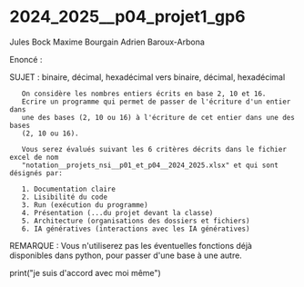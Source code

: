 # 2024_2025__p04_projet1_gp6
Jules Bock
Maxime Bourgain
Adrien Baroux-Arbona

Enoncé :

SUJET : binaire, décimal, hexadécimal vers binaire, décimal, hexadécimal

       On considère les nombres entiers écrits en base 2, 10 et 16.
       Ecrire un programme qui permet de passer de l'écriture d'un entier dans
       une des bases (2, 10 ou 16) à l'écriture de cet entier dans une des bases
       (2, 10 ou 16).
       
       Vous serez évalués suivant les 6 critères décrits dans le fichier excel de nom
       "notation__projets_nsi__p01_et_p04__2024_2025.xlsx" et qui sont désignés par:
 
       1. Documentation claire
       2. Lisibilité du code
       3. Run (exécution du programme)
       4. Présentation (...du projet devant la classe)
       5. Architecture (organisations des dossiers et fichiers)
       6. IA génératives (interactions avec les IA génératives)

REMARQUE : Vous n'utiliserez pas les éventuelles fonctions déjà disponibles dans python,
       pour passer d'une base à une autre.










































print("je suis d'accord avec moi même")
